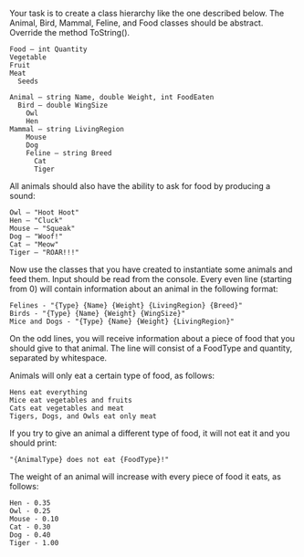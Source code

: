 Your task is to create a class hierarchy like the one described below. The Animal, Bird, Mammal, Feline, and Food classes should be abstract. Override the method ToString().

	Food – int Quantity
  	Vegetable
  	Fruit
  	Meat
	  Seeds
    
	Animal – string Name, double Weight, int FoodEaten
	  Bird – double WingSize
    	Owl
    	Hen
  	Mammal – string LivingRegion
    	Mouse
	    Dog
	    Feline – string Breed
	      Cat
	      Tiger

All animals should also have the ability to ask for food by producing a sound:

	Owl – "Hoot Hoot"
	Hen – "Cluck"
	Mouse – "Squeak"
	Dog – "Woof!"
	Cat – "Meow"
	Tiger – "ROAR!!!"

Now use the classes that you have created to instantiate some animals and feed them.
Input should be read from the console. Every even line (starting from 0) will contain information about an animal in the following format:

	Felines - "{Type} {Name} {Weight} {LivingRegion} {Breed}"
	Birds - "{Type} {Name} {Weight} {WingSize}"
	Mice and Dogs - "{Type} {Name} {Weight} {LivingRegion}"

On the odd lines, you will receive information about a piece of food that you should give to that animal. The line will consist of a FoodType and quantity, separated by whitespace.

Animals will only eat a certain type of food, as follows:

	Hens eat everything
	Mice eat vegetables and fruits
	Cats eat vegetables and meat
	Tigers, Dogs, and Owls eat only meat

If you try to give an animal a different type of food, it will not eat it and you should print:

	"{AnimalType} does not eat {FoodType}!"
	
The weight of an animal will increase with every piece of food it eats, as follows:

	Hen - 0.35
	Owl - 0.25
	Mouse - 0.10
	Cat - 0.30
	Dog - 0.40
	Tiger - 1.00
